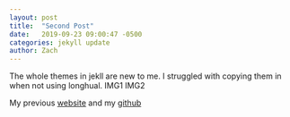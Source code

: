 ```yaml
---
layout: post
title:  "Second Post"
date:   2019-09-23 09:00:47 -0500
categories: jekyll update
author: Zach
---
```

The whole themes in jekll are new to me. I struggled with copying them in when not using longhual.
IMG1
IMG2


My previous [website](https://zacharyanelson.github.io/Csci340/labs/lab2/)
and my [github](https://github.com/ZacharyANelson)
